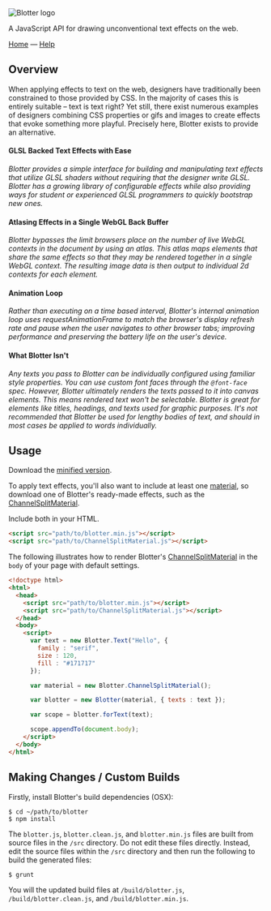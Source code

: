 <img src="https://github.com/bradley/Blotter/blob/assets/images/logo.png" alt="Blotter logo"/>

A JavaScript API for drawing unconventional text effects on the web.

[Home](http://bradley.github.io/Blotter) &mdash;
[Help](https://github.com/bradley/blotter/issues?labels=question)

## Overview

When applying effects to text on the web, designers have traditionally been constrained to those provided by CSS. In the majority of cases this is entirely suitable – text is text right? Yet still, there exist numerous examples of designers combining CSS properties or gifs and images to create effects that evoke something more playful. Precisely here, Blotter exists to provide an alternative.

#### GLSL Backed Text Effects with Ease

*Blotter provides a simple interface for building and manipulating text effects that utilize GLSL shaders without requiring that the designer write GLSL. Blotter has a growing library of configurable effects while also providing ways for student or experienced GLSL programmers to quickly bootstrap new ones.*

#### Atlasing Effects in a Single WebGL Back Buffer

*Blotter bypasses the limit browsers place on the number of live WebGL contexts in the document by using an atlas. This atlas maps elements that share the same effects so that they may be rendered together in a single WebGL context. The resulting image data is then output to individual 2d contexts for each element.*

#### Animation Loop

*Rather than executing on a time based interval, Blotter's internal animation loop uses requestAnimationFrame to match the browser's display refresh rate and pause when the user navigates to other browser tabs; improving performance and preserving the battery life on the user's device.*

#### What Blotter Isn't

*Any texts you pass to Blotter can be individually configured using familiar style properties. You can use custom font faces through the `@font-face` spec. However, Blotter ultimately renders the texts passed to it into canvas elements. This means rendered text won't be selectable. Blotter is great for elements like titles, headings, and texts used for graphic purposes. It's not recommended that Blotter be used for lengthy bodies of text, and should in most cases be applied to words individually.*


## Usage

Download the [minified version](https://raw.github.com/bradley/blotter/build/blotter.min.js).

To apply text effects, you'll also want to include at least one [material](https://github.com/bradley/Blotter/tree/master/build/materials/), so download one of Blotter's ready-made effects, such as the [ChannelSplitMaterial](https://raw.github.com/bradley/blotter/build/materials/ChannelSplitMaterial.js).

Include both in your HTML.

```html
<script src="path/to/blotter.min.js"></script>
<script src="path/to/ChannelSplitMaterial.js"></script>
```

The following illustrates how to render Blotter's [ChannelSplitMaterial](http://bradley.github.io/Blotter/#/materials/ChannelSplitMaterial) in the `body` of your page with default settings.

```html
<!doctype html>
<html>
  <head>
    <script src="path/to/blotter.min.js"></script>
    <script src="path/to/ChannelSplitMaterial.js"></script>
  </head>
  <body>
    <script>
      var text = new Blotter.Text("Hello", {
        family : "serif",
        size : 120,
        fill : "#171717"
      });

      var material = new Blotter.ChannelSplitMaterial();

      var blotter = new Blotter(material, { texts : text });

      var scope = blotter.forText(text);

      scope.appendTo(document.body);
    </script>
  </body>
</html>
```


## Making Changes / Custom Builds

Firstly, install Blotter's build dependencies (OSX):

```
$ cd ~/path/to/blotter
$ npm install
```

The `blotter.js`, `blotter.clean.js`, and `blotter.min.js` files are built from source files in the `/src` directory. Do not edit these files directly. Instead, edit the source files within the `/src` directory and then run the following to build the generated files:

```
$ grunt
```

You will the updated build files at `/build/blotter.js`, `/build/blotter.clean.js`, and `/build/blotter.min.js`.
